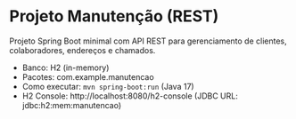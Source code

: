 # Projeto Manutenção (REST)

Projeto Spring Boot minimal com API REST para gerenciamento de clientes, colaboradores, endereços e chamados.

- Banco: H2 (in-memory)
- Pacotes: com.example.manutencao
- Como executar: `mvn spring-boot:run` (Java 17)
- H2 Console: http://localhost:8080/h2-console (JDBC URL: jdbc:h2:mem:manutencao)
